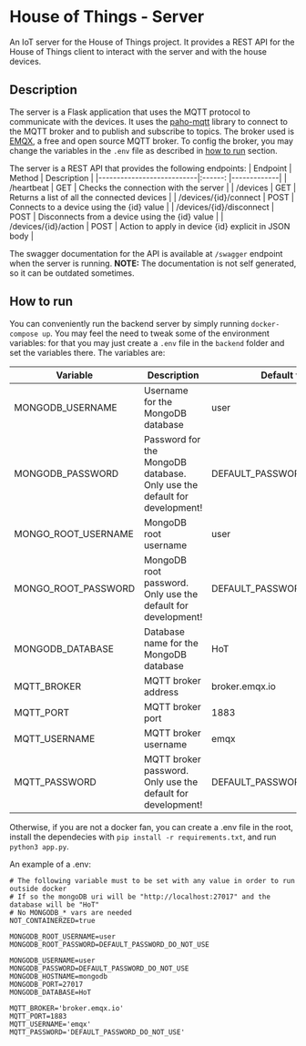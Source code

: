 # House of Things - Server

An IoT server for the House of Things project. It provides a REST API for the House of Things client to interact with the server and with the house devices.

## Description

The server is a Flask application that uses the MQTT protocol to communicate with the devices. It uses the [paho-mqtt](https://pypi.org/project/paho-mqtt/) library to connect to the MQTT broker and to publish and subscribe to topics. The broker used is [EMQX](https://www.emqx.io/), a free and open source MQTT broker. To config the broker, you may change the variables in the `.env` file as described in [how to run](#how-to-run) section.

The server is a REST API that provides the following endpoints:
| Endpoint                  | Method  | Description |
|---------------------------|:------: |-------------|
| /heartbeat                | GET     | Checks the connection with the server |
| /devices                  | GET     | Returns a list of all the connected devices |
| /devices/{id}/connect     | POST    | Connects to a device using the {id} value |
| /devices/{id}/disconnect  | POST    | Disconnects from a device using the {id} value |
| /devices/{id}/action      | POST    | Action to apply in device {id} explicit in JSON body |

The swagger documentation for the API is available at `/swagger` endpoint when the server is running.
**NOTE:** The documentation is not self generated, so it can be outdated sometimes.

## How to run

You can conveniently run the backend server by simply running `docker-compose up`. You may feel the need to tweak some of the environment variables: for that you may just create a `.env` file in the `backend` folder and set the variables there. The variables are:

| Variable | Description | Default value |
|----------|-------------|---------------|
| MONGODB_USERNAME | Username for the MongoDB database | user |
| MONGODB_PASSWORD | Password for the MongoDB database. Only use the default for development! | DEFAULT_PASSWORD_DO_NOT_USE |
| MONGO_ROOT_USERNAME | MongoDB root username | user |
| MONGO_ROOT_PASSWORD | MongoDB root password. Only use the default for development! | DEFAULT_PASSWORD_DO_NOT_USE |
| MONGODB_DATABASE | Database name for the MongoDB database | HoT |
| MQTT_BROKER | MQTT broker address | broker.emqx.io |
| MQTT_PORT | MQTT broker port | 1883 |
| MQTT_USERNAME | MQTT broker username | emqx |
| MQTT_PASSWORD | MQTT broker password. Only use the default for development! | DEFAULT_PASSWORD_DO_NOT_USE |


Otherwise, if you are not a docker fan, you can create a .env file in the root, install the dependecies with `pip install -r requirements.txt`, and run `python3 app.py`.

An example of a .env:

```
# The following variable must to be set with any value in order to run outside docker
# If so the mongoDB uri will be "http://localhost:27017" and the database will be "HoT"
# No MONGODB_* vars are needed
NOT_CONTAINERZED=true 

MONGODB_ROOT_USERNAME=user
MONGODB_ROOT_PASSWORD=DEFAULT_PASSWORD_DO_NOT_USE

MONGODB_USERNAME=user
MONGODB_PASSWORD=DEFAULT_PASSWORD_DO_NOT_USE
MONGODB_HOSTNAME=mongodb
MONGODB_PORT=27017
MONGODB_DATABASE=HoT

MQTT_BROKER='broker.emqx.io'
MQTT_PORT=1883
MQTT_USERNAME='emqx'
MQTT_PASSWORD='DEFAULT_PASSWORD_DO_NOT_USE'
```